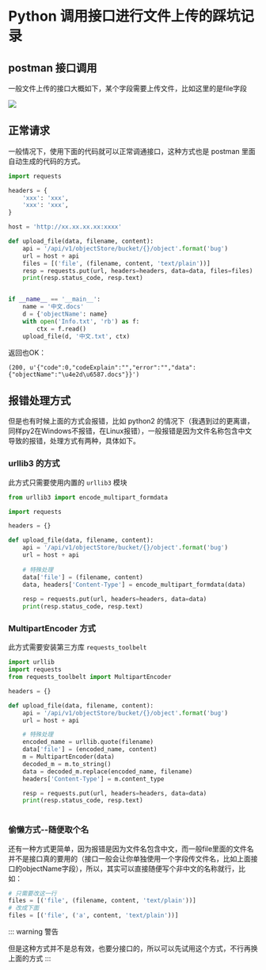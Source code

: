 # Python 调用接口进行文件上传的踩坑记录

## postman 接口调用

一般文件上传的接口大概如下，某个字段需要上传文件，比如这里的是file字段

![](https://cdn.jsdelivr.net/gh/Hopetree/blog-img@main/article/121002Snipaste_2021-12-10_16-22-59.png)

## 正常请求

一般情况下，使用下面的代码就可以正常调通接口，这种方式也是 postman 里面自动生成的代码的方式。

```python
import requests

headers = {
    'xxx': 'xxx',
    'xxx': 'xxx',
}

host = 'http://xx.xx.xx.xx:xxxx'

def upload_file(data, filename, content):
    api = '/api/v1/objectStore/bucket/{}/object'.format('bug')
    url = host + api
    files = [('file', (filename, content, 'text/plain'))]
    resp = requests.put(url, headers=headers, data=data, files=files)
    print(resp.status_code, resp.text)


if __name__ == '__main__':
    name = '中文.docs'
    d = {'objectName': name}
    with open('Info.txt', 'rb') as f:
        ctx = f.read()
    upload_file(d, '中文.txt', ctx)
```

返回也OK：
```shell
(200, u'{"code":0,"codeExplain":"","error":"","data":{"objectName":"\u4e2d\u6587.docs"}}')
```

## 报错处理方式

但是也有时候上面的方式会报错，比如 python2 的情况下（我遇到过的更离谱，同样py2在Windows不报错，在Linux报错），一般报错是因为文件名称包含中文导致的报错，处理方式有两种，具体如下。

### urllib3 的方式

此方式只需要使用内置的 `urllib3` 模块


```python
from urllib3 import encode_multipart_formdata

import requests

headers = {}

def upload_file(data, filename, content):
    api = '/api/v1/objectStore/bucket/{}/object'.format('bug')
    url = host + api
	
	# 特殊处理
    data['file'] = (filename, content)
    data, headers['Content-Type'] = encode_multipart_formdata(data)
	
    resp = requests.put(url, headers=headers, data=data)
    print(resp.status_code, resp.text)
```

### MultipartEncoder 方式

此方式需要安装第三方库 `requests_toolbelt`

```python
import urllib
import requests
from requests_toolbelt import MultipartEncoder

headers = {}

def upload_file(data, filename, content):
    api = '/api/v1/objectStore/bucket/{}/object'.format('bug')
    url = host + api

    # 特殊处理
    encoded_name = urllib.quote(filename)
    data['file'] = (encoded_name, content)
    m = MultipartEncoder(data)
    decoded_m = m.to_string()
    data = decoded_m.replace(encoded_name, filename)
    headers['Content-Type'] = m.content_type

    resp = requests.put(url, headers=headers, data=data)
    print(resp.status_code, resp.text)
	
```

### 偷懒方式--随便取个名

还有一种方式更简单，因为报错是因为文件名包含中文，而一般file里面的文件名并不是接口真的要用的（接口一般会让你单独使用一个字段传文件名，比如上面接口的objectName字段），所以，其实可以直接随便写个非中文的名称就行，比如：

```python
# 只需要改这一行
files = [('file', (filename, content, 'text/plain'))]
# 改成下面
files = [('file', ('a', content, 'text/plain'))]
```

::: warning 警告

但是这种方式并不是总有效，也要分接口的，所以可以先试用这个方式，不行再换上面的方式
:::

